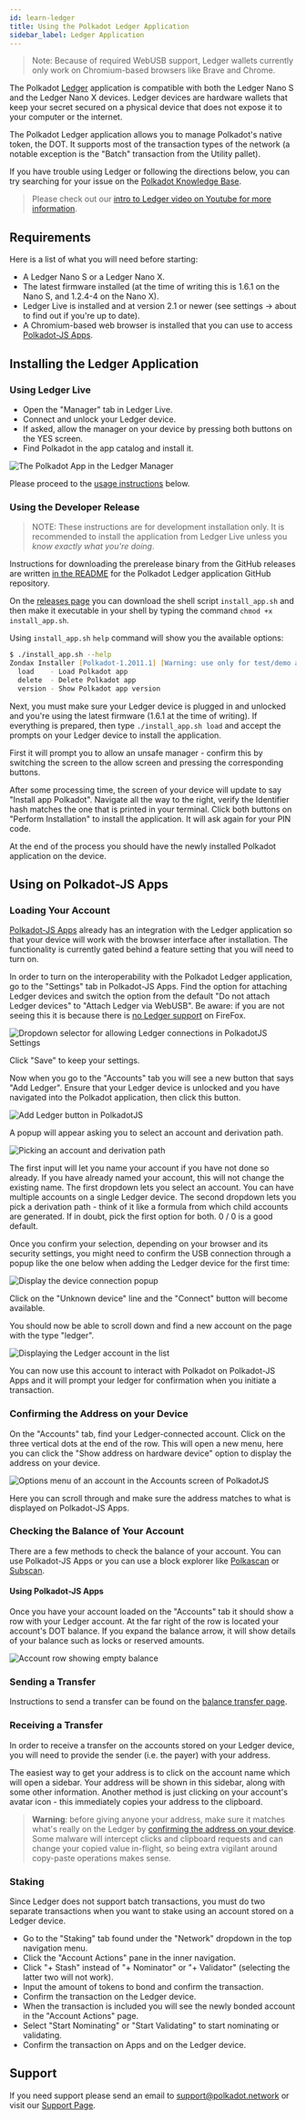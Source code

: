 ```yaml
---
id: learn-ledger
title: Using the Polkadot Ledger Application
sidebar_label: Ledger Application
---
```


> Note: Because of required WebUSB support, Ledger wallets currently only work on Chromium-based browsers like Brave and Chrome.

The Polkadot [Ledger][] application is compatible with both the Ledger Nano S and the Ledger Nano X devices. Ledger devices are hardware wallets that keep your secret secured on a physical device that does not expose it to your computer or the internet.

The Polkadot Ledger application allows you to manage Polkadot's native token, the DOT. It supports most of the transaction types of the network (a notable exception is the "Batch" transaction from the Utility pallet).

If you have trouble using Ledger or following the directions below, you can try searching for your issue on the [Polkadot Knowledge Base](https://support.polkadot.network/).

> Please check out our [intro to Ledger video on Youtube for more information](https://www.youtube.com/watch?v=p24yOcLLFmI&list=PLOyWqupZ-WGuAuS00rK-pebTMAOxW41W8&index=33&ab_channel=Polkadot).

## Requirements

Here is a list of what you will need before starting:

- A Ledger Nano S or a Ledger Nano X.
- The latest firmware installed (at the time of writing this is 1.6.1 on the Nano S, and 1.2.4-4 on the Nano X).
- Ledger Live is installed and at version 2.1 or newer (see settings -> about to find out if you're up to date).
- A Chromium-based web browser is installed that you can use to access [Polkadot-JS Apps][].

## Installing the Ledger Application

### Using Ledger Live

- Open the "Manager" tab in Ledger Live.
- Connect and unlock your Ledger device.
- If asked, allow the manager on your device by pressing both buttons on the YES screen.
- Find Polkadot in the app catalog and install it.

![The Polkadot App in the Ledger Manager](assets/ledger/manager-app-polkadot.png)

Please proceed to the [usage instructions](#using-on-polkadot-js-apps) below.

### Using the Developer Release

> NOTE: These instructions are for development installation only. It is recommended to install the application from Ledger Live unless you _know exactly what you're doing_.

Instructions for downloading the prerelease binary from the GitHub releases are written [in the README][prerelease instructions] for the Polkadot Ledger application GitHub repository.

On the [releases page][] you can download the shell script `install_app.sh` and then make it executable in your shell by typing the command `chmod +x install_app.sh`.

Using `install_app.sh` `help` command will show you the available options:

```zsh
$ ./install_app.sh --help
Zondax Installer [Polkadot-1.2011.1] [Warning: use only for test/demo apps]
  load    - Load Polkadot app
  delete  - Delete Polkadot app
  version - Show Polkadot app version
```

Next, you must make sure your Ledger device is plugged in and unlocked and you're using the latest firmware (1.6.1 at the time of writing). If everything is prepared, then type `./install_app.sh load` and accept the prompts on your Ledger device to install the application.

First it will prompt you to allow an unsafe manager - confirm this by switching the screen to the allow screen and pressing the corresponding buttons.

After some processing time, the screen of your device will update to say "Install app Polkadot". Navigate all the way to the right, verify the Identifier hash matches the one that is printed in your terminal. Click both buttons on "Perform Installation" to install the application. It will ask again for your PIN code.

At the end of the process you should have the newly installed Polkadot application on the device.

## Using on Polkadot-JS Apps

### Loading Your Account

[Polkadot-JS Apps][] already has an integration with the Ledger application so that your device will work with the browser interface after installation. The functionality is currently gated behind a feature setting that you will need to turn on.

In order to turn on the interoperability with the Polkadot Ledger application, go to the "Settings" tab in Polkadot-JS Apps. Find the option for attaching Ledger devices and switch the option from the default "Do not attach Ledger devices" to "Attach Ledger via WebUSB". Be aware: if you are not seeing this it is because there is [no Ledger support](https://github.com/polkadot-js/apps/issues/3771) on FireFox.

![Dropdown selector for allowing Ledger connections in PolkadotJS Settings](assets/ledger.png)

Click "Save" to keep your settings.

Now when you go to the "Accounts" tab you will see a new button that says "Add Ledger". Ensure that your Ledger device is unlocked and you have navigated into the Polkadot application, then click this button.

![Add Ledger button in PolkadotJS](assets/ledger/query-ledger.png)

A popup will appear asking you to select an account and derivation path.

![Picking an account and derivation path](assets/ledger/add-account.png)

The first input will let you name your account if you have not done so already. If you have already named your account, this will not change the existing name. The first dropdown lets you select an account. You can have multiple accounts on a single Ledger device. The second dropdown lets you pick a derivation path - think of it like a formula from which child accounts are generated. If in doubt, pick the first option for both. 0 / 0 is a good default.

Once you confirm your selection, depending on your browser and its security settings, you might need to confirm the USB connection through a popup like the one below when adding the Ledger device for the first time:

![Display the device connection popup](assets/ledger/query-device.png)

Click on the "Unknown device" line and the "Connect" button will become available.

You should now be able to scroll down and find a new account on the page with the type "ledger".

![Displaying the Ledger account in the list](assets/ledger/ledger-balance.png)

You can now use this account to interact with Polkadot on Polkadot-JS Apps and it will prompt your ledger for confirmation when you initiate a transaction.

### Confirming the Address on your Device

On the "Accounts" tab, find your Ledger-connected account. Click on the three vertical dots at the end of the row. This will open a new menu, here you can click the "Show address on hardware device" option to display the address on your device.

![Options menu of an account in the Accounts screen of PolkadotJS](assets/ledger-4.png)

Here you can scroll through and make sure the address matches to what is displayed on Polkadot-JS Apps.

### Checking the Balance of Your Account

There are a few methods to check the balance of your account. You can use Polkadot-JS Apps or you can use a block explorer like [Polkascan][] or [Subscan][].

#### Using Polkadot-JS Apps

Once you have your account loaded on the "Accounts" tab it should show a row with your Ledger account. At the far right of the row is located your account's DOT balance. If you expand the balance arrow, it will show details of your balance such as locks or reserved amounts.

![Account row showing empty balance](assets/ledger/ledger-balance.png)

### Sending a Transfer

Instructions to send a transfer can be found on the [balance transfer page](learn-balance-transfers).

### Receiving a Transfer

In order to receive a transfer on the accounts stored on your Ledger device, you will need to provide the sender (i.e. the payer) with your address.

The easiest way to get your address is to click on the account name which will open a sidebar. Your address will be shown in this sidebar, along with some other information. Another method is just clicking on your account's avatar icon - this immediately copies your address to the clipboard.

> **Warning**: before giving anyone your address, make sure it matches what's really on the Ledger by [confirming the address on your device](#confirming-the-address-on-your-device). Some malware will intercept clicks and clipboard requests and can change your copied value in-flight, so being extra vigilant around copy-paste operations makes sense.

### Staking

Since Ledger does not support batch transactions, you must do two separate transactions when you want to stake using an account stored on a Ledger device.

- Go to the "Staking" tab found under the "Network" dropdown in the top navigation menu.
- Click the "Account Actions" pane in the inner navigation.
- Click "+ Stash" instead of "+ Nominator" or "+ Validator" (selecting the latter two will not work).
- Input the amount of tokens to bond and confirm the transaction.
- Confirm the transaction on the Ledger device.
- When the transaction is included you will see the newly bonded account in the "Account Actions" page.
- Select "Start Nominating" or "Start Validating" to start nominating or validating.
- Confirm the transaction on Apps and on the Ledger device.

## Support

If you need support please send an email to [support@polkadot.network](mailto:support@polkadot.network) or visit our [Support Page](https://support.polkadot.network).

[Ledger]: https://www.ledger.com/
[Polkadot-JS Apps]: https://polkadot.js.org/apps
[prerelease instructions]: https://github.com/Zondax/ledger-polkadot#download-and-install
[releases page]: https://github.com/Zondax/ledger-polkadot/releases
[Polkascan]: https://polkascan.io/polkadot
[Subscan]: https://polkadot.subscan.io/
